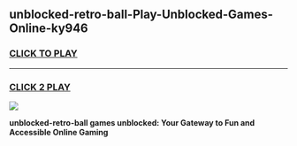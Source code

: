 
## unblocked-retro-ball-Play-Unblocked-Games-Online-ky946
<h3>
<a href="https://premium76.site?title=unblocked-retro-ball&ref=25A">CLICK TO PLAY</a></h3>
<hr>

<h3>
<a href="https://premium76.site?title=unblocked-retro-ball&ref=25A">CLICK 2 PLAY</a>
  
</h3>

<a href="https://premium76.site?title=unblocked-retro-ball&ref=25A"><img src="https://clearcache.store/games.png"></a>


**unblocked-retro-ball games unblocked: Your Gateway to Fun and Accessible Online Gaming**
